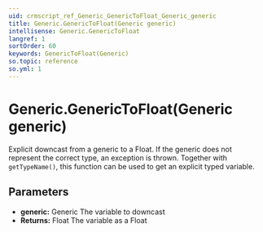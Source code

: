 ```yaml
---
uid: crmscript_ref_Generic_GenericToFloat_Generic_generic
title: Generic.GenericToFloat(Generic generic)
intellisense: Generic.GenericToFloat
langref: 1
sortOrder: 60
keywords: GenericToFloat(Generic)
so.topic: reference
so.yml: 1
---
```


# Generic.GenericToFloat(Generic generic)

Explicit downcast from a generic to a Float. If the generic does not represent the correct type, an exception is thrown. Together with `getTypeName()`, this function can be used to get an explicit typed variable.

## Parameters

* **generic:** Generic The variable to downcast
* **Returns:** Float The variable as a Float
